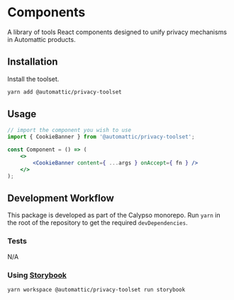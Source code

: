 # Components

A library of tools React components designed to unify privacy mechanisms in Automattic products.

## Installation

Install the toolset.

```bash
yarn add @automattic/privacy-toolset
```

## Usage

```jsx
// import the component you wish to use
import { CookieBanner } from '@automattic/privacy-toolset';

const Component = () => (
	<>
		<CookieBanner content={ ...args } onAccept={ fn } />
	</>
);
```

## Development Workflow

This package is developed as part of the Calypso monorepo. Run `yarn`
in the root of the repository to get the required `devDependencies`.

### Tests

N/A

### Using [Storybook](https://storybook.js.org/)

`yarn workspace @automattic/privacy-toolset run storybook`
